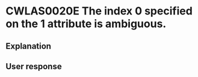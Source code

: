 # CWLAS0020E The index 0 specified on the 1 attribute is ambiguous.

## Explanation

## User response